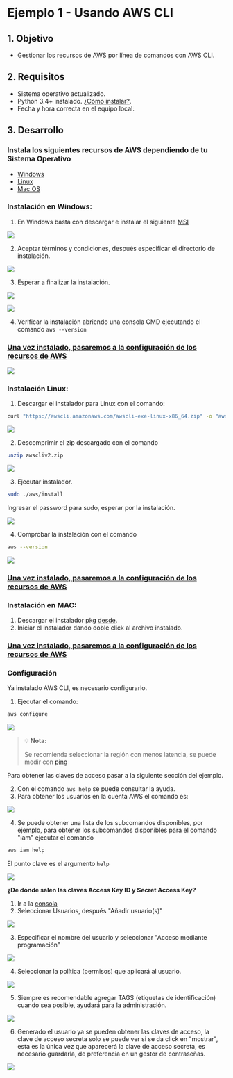 # Ejemplo 1 - Usando AWS CLI

## 1. Objetivo 
- Gestionar los recursos de AWS por línea de comandos con AWS CLI.

## 2. Requisitos 
- Sistema operativo actualizado.
- Python 3.4+ instalado. [¿Cómo instalar?](https://aws.amazon.com/es/blogs/developer/deprecation-of-python-2-6-and-python-3-3-in-botocore-boto3-and-the-aws-cli/).
- Fecha y hora correcta en el equipo local.

## 3. Desarrollo 

### Instala los siguientes recursos de AWS dependiendo de tu Sistema Operativo

* [Windows](https://github.com/beduExpert/AWS-Cloud-Foundations2020/tree/main/2.-Infraestructura%20y%20servicios%20en%20la%20nube/Ejemplo%2001#instalación-en-windows)
* [Linux](https://github.com/beduExpert/AWS-Cloud-Foundations2020/tree/main/2.-Infraestructura%20y%20servicios%20en%20la%20nube/Ejemplo%2001#instalación-linux)
* [Mac OS](https://github.com/beduExpert/AWS-Cloud-Foundations2020/tree/main/2.-Infraestructura%20y%20servicios%20en%20la%20nube/Ejemplo%2001#instalación-en-mac)

### Instalación en Windows:

1. En Windows basta con descargar e instalar el siguiente [MSI](https://awscli.amazonaws.com/AWSCLIV2.msi)

<img src="img/wizard-01.png"></img>

2. Aceptar términos y condiciones, después especificar el directorio de instalación.

<img src="img/wizard-02.png"></img>

3. Esperar a finalizar la instalación.

<img src="img/wizard-03.png"></img>

<img src="img/wizard-04.png"></img>


4. Verificar la instalación abriendo una consola CMD ejecutando el comando `aws --version`

### [Una vez instalado, pasaremos a la configuración de los recursos de AWS](https://github.com/beduExpert/AWS-Cloud-Foundations2020/tree/main/2.-Infraestructura%20y%20servicios%20en%20la%20nube/Ejemplo%2001#configuración)

<img src="img/awscli-comprobacion-windows.png"></img>

### Instalación Linux:

1. Descargar el instalador para Linux con el comando:
```sh
curl "https://awscli.amazonaws.com/awscli-exe-linux-x86_64.zip" -o "awscliv2.zip"
```

<img src="img/wizard-01-linux.png"></img>

2. Descomprimir el zip descargado con el comando 
```sh
unzip awscliv2.zip
```
<img src="img/wizard-02-linux.png"></img>

3. Ejecutar instalador.
```bash
sudo ./aws/install
```
Ingresar el password para sudo, esperar por la instalación.

<img src="img/wizard-03-linux.png"></img>

4. Comprobar la instalación con el comando
```bash
aws --version
```
<img src="img/wizardLx.png"></img>

### [Una vez instalado, pasaremos a la configuración de los recursos de AWS](https://github.com/beduExpert/AWS-Cloud-Foundations2020/tree/main/2.-Infraestructura%20y%20servicios%20en%20la%20nube/Ejemplo%2001#configuración)

### Instalación en MAC:
1. Descargar el instalador pkg [desde](https://awscli.amazonaws.com/AWSCLIV2.pkg).
2. Iniciar el instalador dando doble click al archivo instalado.

### [Una vez instalado, pasaremos a la configuración de los recursos de AWS](https://github.com/beduExpert/AWS-Cloud-Foundations2020/tree/main/2.-Infraestructura%20y%20servicios%20en%20la%20nube/Ejemplo%2001#configuración)

### Configuración

Ya instalado AWS CLI, es necesario configurarlo.

1. Ejecutar el comando:
```bash
aws configure
```

<img src="img/aws-cli-configutacion.png"></img>

>💡  **Nota:**
> 
>Se recomienda seleccionar la región con menos latencia, se puede medir con [ping](https://ping.psa.fun)

Para obtener las claves de acceso pasar a la siguiente sección del ejemplo.

2. Con el comando ```aws help``` se puede consultar la ayuda.
3. Para obtener los usuarios en la cuenta AWS el comando es:

<img src="img/aws-cli-command-01.png"></img>

4. Se puede obtener una lista de los subcomandos disponibles, por ejemplo, para obtener los subcomandos disponibles para el comando "iam" ejecutar el comando 
```bash
aws iam help
```
El punto clave es el argumento `help`

<img src="img/AWScli-iam-subcommands.png"></img>


**¿De dónde salen las claves Access Key ID y Secret Access Key?**

1. Ir a la [consola](https://console.aws.amazon.com/iam/)
2. Seleccionar Usuarios, después "Añadir usuario(s)" 

<img src="img/iam-new-user-for-cli.png"></img>

3. Especificar el nombre del usuario y seleccionar "Acceso mediante programación"

<img src="img/iam-cli-user-02.png"></img>

4. Seleccionar la política (permisos) que aplicará al usuario.
 
<img src="img/iam-aws-cli-policy.png"><img>

5. Siempre es recomendable agregar TAGS (etiquetas de identificación) cuando sea posible, ayudará para la administración.

<img src="img/awscli-iam-tags.png"><img>

6. Generado el usuario ya se pueden obtener las claves de acceso, la clave de acceso secreta solo se puede ver si se da click en "mostrar", esta es la única vez que aparecerá la clave de acceso secreta, es necesario guardarla, de preferencia en un gestor de contraseñas.

<img src="img/Awscli-claves-acceso.png"><img>
